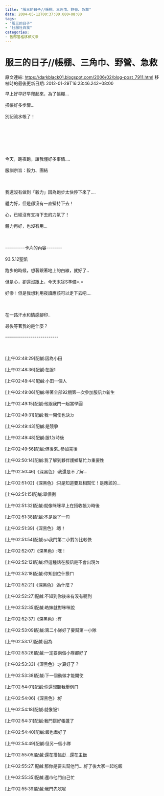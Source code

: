 ```yaml
---
title: "服三的日子//帳棚、三角巾、野營、急救"
date: 2004-05-12T00:37:00.000+08:00
tags: 
- "服三的日子"
- "社服社與我"
categories:
- 舊部落格移植文章
---
```


# 服三的日子//帳棚、三角巾、野營、急救

原文連結: https://darkblack01.blogspot.com/2006/02/blog-post_7911.html
移植時的最後更新日期: 2012-01-29T16:23:46.242+08:00

<img align="right" alt="" src="http://f5.wretch.yimg.com/darkblack/15/1124026286.jpg" />早上好早好早爬起來，為了帳棚...<br /><br />搭帳好多步驟...<br /><br />別記流水帳了！<br /><br /><a name='more'></a><br /><br /><br /><br /><br /><br />今天，跑夜跑，讓我懂好多事情....<br /><br />服訓宗旨：毅力、團結<br /><br /><br /><br />我還沒有做到「毅力」因為跑步太快停下來了....<br /><br />體力好，但是卻沒有一直堅持下去！<br /><br />心，已經沒有支持下去的力氣了！<br /><br />體力再好，也沒有用...<br /><br /><br /><br />----------卡片的內容--------<br /><br />93.5.12聖凱<br /><br />跑步的時候，想著跟著地上的白線，就好了..<br /><br />但是心，卻還沒跟上，今天末狳S準備=.=<br /><br />好慘！但是我想利用夜讀應該可以走下去吧....<br /><br /><br /><br />在一路汗水和情感腳印..<br /><br />最後等著我的是什麼？<br /><br />---------------------------<br /><br /><br /><br />[上午02:48:29]配鹹:因為小田<br /><br />[上午02:48:36]配鹹:在服1<br /><br />[上午02:48:44]配鹹:小田一個人<br /><br />[上午02:49:06]配鹹:帶著全部92期第一次參加服訊ㄉ新生<br /><br />[上午02:49:15]配鹹:他跟我門一起當學圓<br /><br />[上午02:49:31]配鹹:我一開使也決ㄉ<br /><br />[上午02:49:43]配鹹:是競爭<br /><br />[上午02:49:48]配鹹:服1ㄉ時後<br /><br />[上午02:49:56]配鹹:但後來..參加完後<br /><br />[上午02:50:14]配鹹:我了解到夥伴護鄉幫忙ㄉ重要性<br /><br />[上午02:50:46]《深黑色》:我還是不了解...<br /><br />[上午02:51:02]《深黑色》:只是知道要互相幫忙！是應該的...<br /><br />[上午02:51:15]配鹹:舉個例<br /><br />[上午02:51:32]配鹹:就像咪咪早上在搭收帳ㄉ時後<br /><br />[上午02:51:38]配鹹:不是說了一句<br /><br />[上午02:51:39]《深黑色》:嗯！<br /><br />[上午02:51:54]配鹹:ya我門第二小對ㄉ比較快<br /><br />[上午02:52:07]《深黑色》:嘿！<br /><br />[上午02:52:12]配鹹:但這種話在服訊是不會出現ㄉ<br /><br />[上午02:52:18]配鹹:你知到位什摸ㄇ<br /><br />[上午02:52:21]《深黑色》:為什麼？<br /><br />[上午02:52:27]配鹹:不知到你後來有沒有聽到<br /><br />[上午02:52:35]配鹹:皓妹就對咪咪說<br /><br />[上午02:52:37]《深黑色》:有<br /><br />[上午02:53:09]配鹹:第二小隊好了要幫第一小隊<br /><br />[上午02:53:17]配鹹:因為<br /><br />[上午02:53:26]配鹹:一定要兩個小隊都好了<br /><br />[上午02:53:33]《深黑色》:才算好了？<br /><br />[上午02:53:38]配鹹:下一個動做才能開使<br /><br />[上午02:54:01]配鹹:你還想聽我舉例ㄇ<br /><br />[上午02:54:06]《深黑色》:好<br /><br />[上午02:54:18]配鹹:就像服1<br /><br />[上午02:54:31]配鹹:我門搭好帳蓬了<br /><br />[上午02:54:40]配鹹:飯也煮好了<br /><br />[上午02:54:49]配鹹:但另一個小隊<br /><br />[上午02:55:05]配鹹:還在搭帳彭...還在主飯<br /><br />[上午02:55:27]配鹹:那你是要去幫他門....好了後大家一起吃飯<br /><br />[上午02:55:35]配鹹:還市他門自己忙<br /><br />[上午02:55:39]配鹹:我門先吃呢
